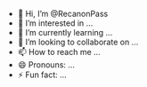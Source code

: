 - 👋 Hi, I’m @RecanonPass
- 👀 I’m interested in ...
- 🌱 I’m currently learning ...
- 💞️ I’m looking to collaborate on ...
- 📫 How to reach me ...
- 😄 Pronouns: ...
- ⚡ Fun fact: ...

<!---
RecanonPass/RecanonPass is a ✨ special ✨ repository because its `README.md` (this file) appears on your GitHub profile.
You can click the Preview link to take a look at your changes.
--->
